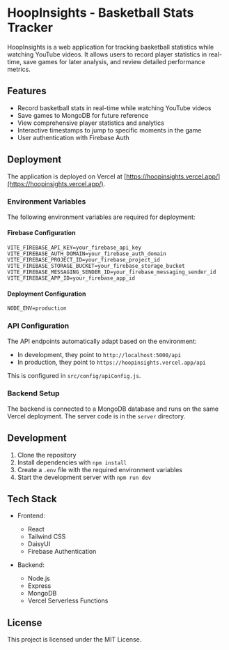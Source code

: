 # HoopInsights - Basketball Stats Tracker

HoopInsights is a web application for tracking basketball statistics while watching YouTube videos. It allows users to record player statistics in real-time, save games for later analysis, and review detailed performance metrics.

## Features

- Record basketball stats in real-time while watching YouTube videos
- Save games to MongoDB for future reference
- View comprehensive player statistics and analytics
- Interactive timestamps to jump to specific moments in the game
- User authentication with Firebase Auth

## Deployment

The application is deployed on Vercel at [https://hoopinsights.vercel.app/](https://hoopinsights.vercel.app/).

### Environment Variables

The following environment variables are required for deployment:

#### Firebase Configuration
```
VITE_FIREBASE_API_KEY=your_firebase_api_key
VITE_FIREBASE_AUTH_DOMAIN=your_firebase_auth_domain
VITE_FIREBASE_PROJECT_ID=your_firebase_project_id
VITE_FIREBASE_STORAGE_BUCKET=your_firebase_storage_bucket
VITE_FIREBASE_MESSAGING_SENDER_ID=your_firebase_messaging_sender_id
VITE_FIREBASE_APP_ID=your_firebase_app_id
```

#### Deployment Configuration
```
NODE_ENV=production
```

### API Configuration

The API endpoints automatically adapt based on the environment:
- In development, they point to `http://localhost:5000/api`
- In production, they point to `https://hoopinsights.vercel.app/api`

This is configured in `src/config/apiConfig.js`.

### Backend Setup

The backend is connected to a MongoDB database and runs on the same Vercel deployment. The server code is in the `server` directory.

## Development

1. Clone the repository
2. Install dependencies with `npm install`
3. Create a `.env` file with the required environment variables
4. Start the development server with `npm run dev`

## Tech Stack

- Frontend:
  - React
  - Tailwind CSS
  - DaisyUI
  - Firebase Authentication
  
- Backend:
  - Node.js
  - Express
  - MongoDB
  - Vercel Serverless Functions

## License

This project is licensed under the MIT License.
